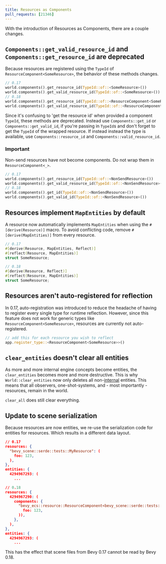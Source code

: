 ```yaml
---
title: Resources as Components
pull_requests: [21346]
---
```


With the introduction of Resources as Components, there are a couple changes.

## `Components::get_valid_resource_id` and `Components::get_resource_id` are deprecated

Because resources are registered using the `TypeId` of `ResourceComponent<SomeResource>`, the behavior of these methods changes.

```rust
// 0.17
world.components().get_resource_id(TypeId::of::<SomeResource>())
world.components().get_valid_resource_id(TypeId::of::<SomeResource>())
// 0.18
world.components().get_resource_id(TypeId::of::<ResourceComponent<SomeResource>>())
world.components().get_valid_resource_id(TypeId::of::<ResourceComponent<SomeResource>>())
```

Since it's confusing to 'get the resource id' when provided a component `TypeId`, these methods are deprecated.
Instead use `Components::get_id` or `Components::get_valid_id`, if you're passing in `TypeId`s and don't forget to get the `TypeId` of the wrapped resource. If instead instead the type is available, use `Components::resource_id` and `Components::valid_resource_id`.

### Important

Non-send resources have not become components. Do not wrap them in `ResourceComponent<_>`.

```rust
// 0.17
world.components().get_resource_id(TypeId::of::<NonSendResource>())
world.components().get_valid_resource_id(TypeId::of::<NonSendResource>())
// 0.18
world.components().get_id(TypeId::of::<NonSendResource>())
world.components().get_valid_id(TypeId::of::<NonSendResource>())
```

## Resources implement `MapEntities` by default

A resource now automatically implements `MapEntities` when using the `#[derive(Resource)]` macro.
To avoid conflicting code, remove `#[derive(MapEntities)]` from every resource.

```rust
// 0.17
#[derive(Resource, MapEntities, Reflect)]
#[reflect(Resource, MapEntities)]
struct SomeResource;

// 0.18
#[derive(Resource, Reflect)]
#[reflect(Resource, MapEntities)]
struct SomeResource;
```

## Resources aren't auto-registered for reflection

<!--This is the one I'd really like to fix before 0.18 -->

In 0.17, auto-registration was introduced to reduce the headache of having to register every single type for runtime reflection.
However, since this feature does not work for generic types like `ResourceComponent<SomeResource>`, resources are currently not auto-registered.

```rust
// add this for each resource you wish to reflect
app.register_type::<ResourceComponent<SomeResource>>()
```

## `clear_entities` doesn't clear all entities

As more and more internal engine concepts become entities, the `clear_entities` becomes more and more destructive.
This is why `World::clear_entities` now only deletes all non-[internal](https://docs.rs/bevy/latest/bevy/ecs/entity_disabling/struct.Internal.html) entities. This means that all observers, one-shot-systems, and - most importantly - resources, remain in the world.

`clear_all` does still clear everything.

## Update to scene serialization

Because resources are now entities, we re-use the serialization code for entities for resources.
Which results in a different data layout.

```json
// 0.17
resources: {
  "bevy_scene::serde::tests::MyResource": (
    foo: 123,
  ),
},
entities: {
  4294967293: (
    ...

// 0.18
resources: {
  4294967290: (
    components: {
      "bevy_ecs::resource::ResourceComponent<bevy_scene::serde::tests::MyResource>": ((
        foo: 123,
      )),
    },
  ),
},
entities: {
  4294967293: (
    ...
```

This has the effect that scene files from Bevy 0.17 cannot be read by Bevy 0.18.

